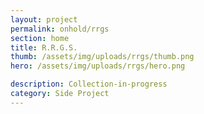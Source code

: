 ```yaml
---
layout: project
permalink: onhold/rrgs
section: home
title: R.R.G.S.
thumb: /assets/img/uploads/rrgs/thumb.png
hero: /assets/img/uploads/rrgs/hero.png

description: Collection-in-progress
category: Side Project
---
```

